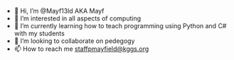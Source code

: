 - 👋 Hi, I’m @Mayf13ld AKA Mayf
- 👀 I’m interested in all aspects of computing
- 🌱 I’m currently learning how to teach programming using Python and C# with my students
- 💞️ I’m looking to collaborate on pedegogy
- 📫 How to reach me staffpmayfield@kggs.org

<!---
Mayf13ld/Mayf13ld is a ✨ special ✨ repository because its `README.md` (this file) appears on your GitHub profile.
You can click the Preview link to take a look at your changes.
--->
